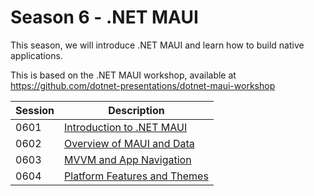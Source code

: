 # Season 6 - .NET MAUI

This season, we will introduce .NET MAUI and learn how to build native applications.

This is based on the .NET MAUI workshop, available at https://github.com/dotnet-presentations/dotnet-maui-workshop

| Session | Description |
| --- | --- |
| 0601 | [Introduction to .NET MAUI](0601/README.md) |
| 0602 | [Overview of MAUI and Data](0602/README.md) |
| 0603 | [MVVM and App Navigation](0603/README.md) |
| 0604 | [Platform Features and Themes](0604/README.md) |
